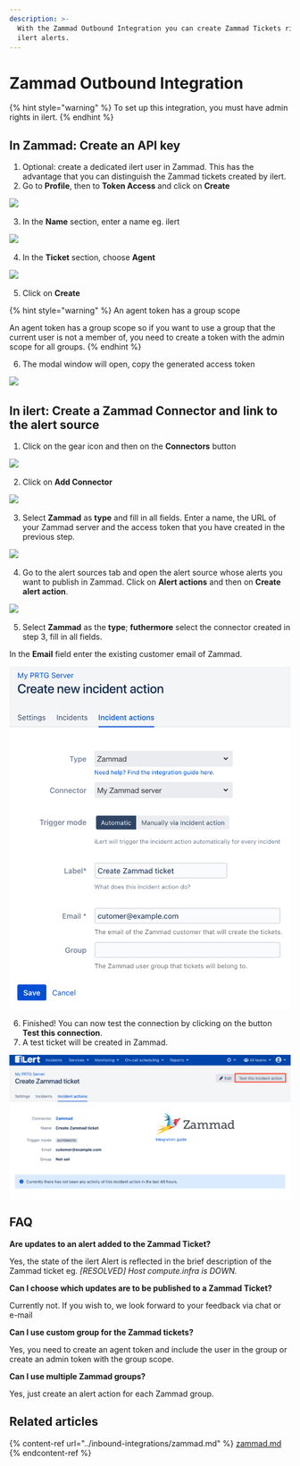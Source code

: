 ```yaml
---
description: >-
  With the Zammad Outbound Integration you can create Zammad Tickets right from
  ilert alerts.
---
```


# Zammad Outbound Integration

{% hint style="warning" %}
To set up this integration, you must have admin rights in ilert.
{% endhint %}

## In Zammad: Create an API key <a href="#in-topdesk" id="in-topdesk"></a>

1. Optional: create a dedicated ilert user in Zammad. This has the advantage that you can distinguish the Zammad tickets created by ilert.
2. Go to **Profile**, then to **Token Access** and click on **Create**

![](../.gitbook/assets/Screenshot\_07\_02\_21\_\_13\_32.png)

3. In the **Name** section, enter a name eg. ilert

![](../.gitbook/assets/Screenshot\_07\_02\_21\_\_13\_33.png)

4. In the **Ticket** section, choose **Agent**

![](../.gitbook/assets/Screenshot\_07\_02\_21\_\_13\_34.png)

5. Click on **Create**

{% hint style="warning" %}
An agent token has a group scope

An agent token has a group scope so if you want to use a group that the current user is not a member of, you need to create a token with the admin scope for all groups.
{% endhint %}

6. The modal window will open, copy the generated access token

![](../.gitbook/assets/Screenshot\_07\_02\_21\_\_13\_36.png)

## In ilert: Create a Zammad Connector and link to the alert source <a href="#in-ilert" id="in-ilert"></a>

1. Click on the gear icon and then on the **Connectors** button

![](<../.gitbook/assets/go\_to\_connectors (4).png>)

2. Click on **Add Connector**

![](<../.gitbook/assets/create\_connector\_button (2).png>)

3. Select **Zammad** as **type** and fill in all fields. Enter a name, the URL of your Zammad server and the access token that you have created in the previous step.

![](../.gitbook/assets/Screenshot\_07\_02\_21\_\_13\_39.png)

4. Go to the alert sources tab and open the alert source whose alerts you want to publish in Zammad. Click on **Alert actions** and then on **Create alert action**.

![](<../.gitbook/assets/new\_incident\_action (12) (9).png>)

5. Select **Zammad** as the **type**; **futhermore** select the connector created in step 3, fill in all fields.

In the **Email** field enter the existing customer email of Zammad.

![](<../.gitbook/assets/iLert (74).png>)

6. Finished! You can now test the connection by clicking on the button **Test this connection**.
7. A test ticket will be created in Zammad.

![](<../.gitbook/assets/iLert (75).png>)

## FAQ <a href="#faq" id="faq"></a>

**Are updates to an alert added to the Zammad Ticket?**

Yes, the state of the ilert Alert is reflected in the brief description of the Zammad ticket eg. _\[RESOLVED] Host compute.infra is DOWN._

**Can I choose which updates are to be published to a Zammad Ticket?**

Currently not. If you wish to, we look forward to your feedback via chat or e-mail

**Can I use custom group for the Zammad tickets?**

Yes, you need to create an agent token and include the user in the group or create an admin token with the group scope.

**Can I use multiple Zammad groups?**

Yes, just create an alert action for each Zammad group.

## Related articles

{% content-ref url="../inbound-integrations/zammad.md" %}
[zammad.md](../inbound-integrations/zammad.md)
{% endcontent-ref %}
